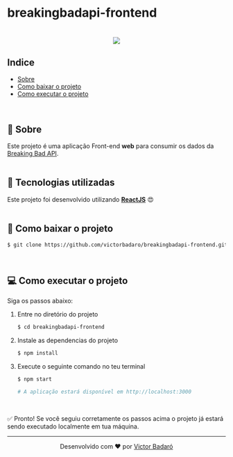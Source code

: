 # breakingbadapi-frontend

<h1 align="center">
    <img src="./presentation.gif">
</h1>

## Indice

* [Sobre](#-sobre)
* [Como baixar o projeto](#-como-baixar-o-projeto)
* [Como executar o projeto](#-como-executar-o-projeto)
<br>

## 🧾 Sobre

Este projeto é uma aplicação Front-end **web** para consumir os dados da [Breaking Bad API](https://www.breakingbadapi.com/).
<br>
<br>

## 🚀 Tecnologias utilizadas

Este projeto foi desenvolvido utilizando **[ReactJS](https://reactjs.org/)** 😍
<br>
<br>

## 🔽 Como baixar o projeto

```bash
$ git clone https://github.com/victorbadaro/breakingbadapi-frontend.git
```
<br>

## 💻 Como executar o projeto

Siga os passos abaixo:

1. Entre no diretório do projeto
    ```bash
    $ cd breakingbadapi-frontend
    ```

2. Instale as dependencias do projeto
    ```bash
    $ npm install
    ```

3. Execute o seguinte comando no teu terminal<br>    
    ```bash
    $ npm start

    # A aplicação estará disponível em http://localhost:3000
    ```
<br>

✅ Pronto! Se você seguiu corretamente os passos acima o projeto já estará sendo executado localmente em tua máquina.
<br>

---
<p align="center">Desenvolvido com ❤ por <a href="https://github.com/victorbadaro">Victor Badaró</a></p>